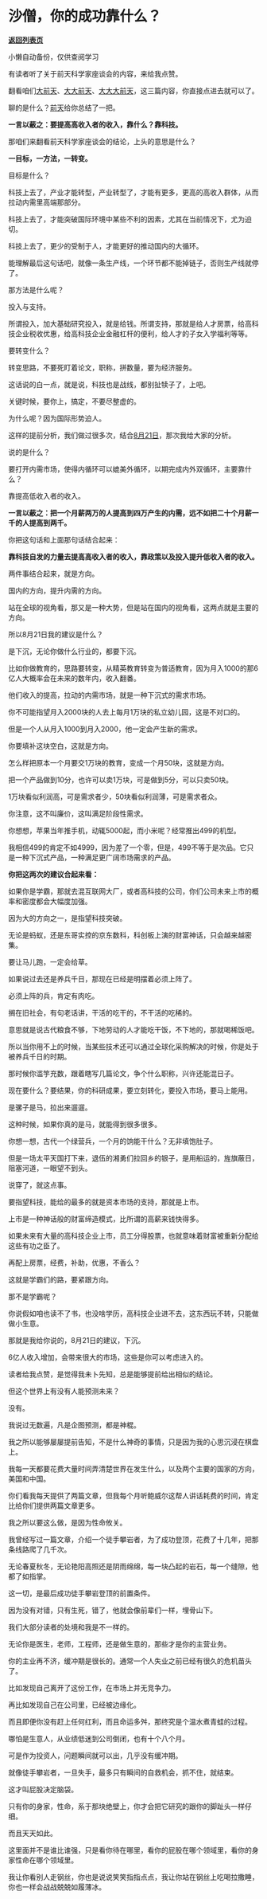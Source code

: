 # 沙僧，你的成功靠什么？

[**返回列表页**](/gzh/记忆承载)

小懒自动备份，仅供查阅学习

有读者听了关于前天科学家座谈会的内容，来给我点赞。

  

翻看咱们[大前天](http://mp.weixin.qq.com/s?__biz=MzU0MjYwNDU2Mw==&mid=2247492132&idx=2&sn=b3dc67b4f1694680f5b70a1a4ba924e3&chksm=fb1a8e58cc6d074e4e45aa665b8a4920e968ba72dea013cff9a42736d3d4a2cdc9f9b2f7c259&scene=21#wechat_redirect)、[大大前天](http://mp.weixin.qq.com/s?__biz=MzU0MjYwNDU2Mw==&mid=2247492076&idx=2&sn=440f9b72451042b2dffcc3bc1b97da9c&chksm=fb1a8d90cc6d04863be14c7f20d640a40cdb2364d6cbd26a8f62848b41f9a93fc348153a3da5&scene=21#wechat_redirect)、[大大大前天](http://mp.weixin.qq.com/s?__biz=MzU0MjYwNDU2Mw==&mid=2247492009&idx=2&sn=96f6ba8bdffd7209409ecc9a886fb31b&chksm=fb1a8dd5cc6d04c385ed4be03cc6380a2a5fb5039279aa49bd30cf9a93103fa1324e64d76b23&scene=21#wechat_redirect)，这三篇内容，你直接点进去就可以了。

  

聊的是什么？[前天](http://mp.weixin.qq.com/s?__biz=MzU0MjYwNDU2Mw==&mid=2247492138&idx=2&sn=2deba50d890c76f0cc2eb6a154188523&chksm=fb1a8e56cc6d074021cfabdd09292b8806fbb92a4fca31770e51de7ec7e4b1f6e5b1b0528c54&scene=21#wechat_redirect)给你总结了一把。

  

 **一言以蔽之：要提高高收入者的收入，靠什么？靠科技。**

  

那咱们来翻看前天科学家座谈会的结论，上头的意思是什么？

  

 **一目标，一方法，一转变。**

  

目标是什么？

  

科技上去了，产业才能转型，产业转型了，才能有更多，更高的高收入群体，从而拉动内需里高端那部分。

  

科技上去了，才能突破国际环境中某些不利的因素，尤其在当前情况下，尤为迫切。

  

科技上去了，更少的受制于人，才能更好的推动国内的大循环。

  

能理解最后这句话吧，就像一条生产线，一个环节都不能掉链子，否则生产线就停了。

  

那方法是什么呢？

  

投入与支持。

  

所谓投入，加大基础研究投入，就是给钱。所谓支持，那就是给人才房票，给高科技企业税收优惠，给高科技企业金融杠杆的便利，给人才的子女入学福利等等。

  

要转变什么？

  

转变思路，不要死盯着论文，职称，拼数量，要为经济服务。

  

这话说的白一点，就是说，科技也是战线，都别扯犊子了，上吧。

  

关键时候，要你上，搞定，不要尽整虚的。

  

为什么呢？因为国际形势迫人。  

  

这样的提前分析，我们做过很多次，结合[8月21日](http://mp.weixin.qq.com/s?__biz=MzU0MjYwNDU2Mw==&mid=2247491630&idx=1&sn=b20908def45a1f1c06e5fc9d75e83040&chksm=fb1a8c52cc6d0544537b88722e35e4a60feacd6b0600c5c11df17fe4dcbbbf3f9c6ea4a7d6c2&scene=21#wechat_redirect)，那次我给大家的分析。

  

说的是什么？

  

要打开内需市场，使得内循环可以媲美外循环，以期完成内外双循环，主要靠什么？

  

靠提高低收入者的收入。

  

 **一言以蔽之：把一个月薪两万的人提高到四万产生的内需，远不如把二十个月薪一千的人提高到两千。**  

  

你把这句话和上面那句话结合起来：

  

 **靠科技自发的力量去提高高收入者的收入，靠政策以及投入提升低收入者的收入。**

  

两件事结合起来，就是方向。  

  

国内的方向，提升内需的方向。

  

站在全球的视角看，那又是一种大势，但是站在国内的视角看，这两点就是主要的方向。

  

所以8月21日我的建议是什么？

  

是下沉，无论你做什么行业的，都要下沉。

  

比如你做教育的，思路要转变，从精英教育转变为普适教育，因为月入1000的那6亿人大概率会在未来的数年内，收入翻番。

  

他们收入的提高，拉动的内需市场，就是一种下沉式的需求市场。

  

你不可能指望月入2000块的人去上每月1万块的私立幼儿园，这是不对口的。

  

但是一个人从月入1000到月入2000，他一定会产生新的需求。

  

你要填补这块空白，这就是方向。

  

怎么样把原本一个月要交1万块的教育，变成一个月50块，这就是方向。

  

把一个产品做到10分，也许可以卖1万块，可是做到5分，可以只卖50块。

  

1万块看似利润高，可是需求者少，50块看似利润薄，可是需求者众。

  

你注意，这不叫廉价，这叫满足阶段性需求。

  

你想想，苹果当年推手机，动辄5000起，而小米呢？经常推出499的机型。

  

我相信499的肯定不如4999，因为差了一个零，但是，499不等于是次品。它只是一种下沉式产品，一种满足更广阔市场需求的产品。

  

 **你把这两次的建议合起来看：**  

  

如果你是学霸，那就去混互联网大厂，或者高科技的公司，你们公司未来上市的概率和密度都会大幅度加强。

  

因为大的方向之一，是指望科技突破。

  

无论是蚂蚁，还是东哥实控的京东数科，科创板上演的财富神话，只会越来越密集。

  

要让马儿跑，一定会给草。

  

如果说过去还是养兵千日，那现在已经是明摆着必须上阵了。

  

必须上阵的兵，肯定有肉吃。

  

搁在旧社会，有句老话讲，干活的吃干的，不干活的吃稀的。

  

意思就是说古代粮食不够，下地劳动的人才能吃干饭，不下地的，那就喝稀饭吧。

  

所以当你用不上的时候，当某些技术还可以通过全球化采购解决的时候，你是处于被养兵千日的时期。

  

那时候你滥竽充数，跟着瞎写几篇论文，争个什么职称，兴许还能混日子。

  

现在要什么？要结果，你的科研成果，要立刻转化，要投入市场，要马上能用。

  

是骡子是马，拉出来遛遛。

  

这种时候，如果你真的是马，就能得到很多很多。

  

你想一想，古代一个绿营兵，一个月的饷能干什么？无非填饱肚子。

  

但是一场太平天国打下来，退伍的湘勇们拉回乡的银子，是用船运的，旌旗蔽日，阻塞河道，一眼望不到头。

  

说穿了，就这点事。

  

要指望科技，能给的最多的就是资本市场的支持，那就是上市。

  

上市是一种神话般的财富缔造模式，比所谓的高薪来钱快得多。

  

如果未来有大量的高科技企业上市，员工分得股票，也就意味着财富被重新分配给这些有功之臣了。

  

再配上房票，经费，补助，优惠，不香么？

  

这就是学霸们的路，要紧跟方向。

  

那不是学霸呢？

  

你说假如咱也读不了书，也没啥学历，高科技企业进不去，这东西玩不转，只能做做小生意。

  

那就是我给你说的，8月21日的建议，下沉。

  

6亿人收入增加，会带来很大的市场，这些是你可以考虑进入的。

  

读者给我点赞，是觉得我未卜先知，总是能够提前给出相似的结论。

  

但这个世界上有没有人能预测未来？

  

没有。

  

我说过无数遍，凡是企图预测，都是神棍。

  

我之所以能够屡屡提前告知，不是什么神奇的事情，只是因为我的心思沉浸在棋盘上。

  

我每一天都要花费大量时间弄清楚世界在发生什么，以及两个主要的国家的方向，美国和中国。

  

你们看我每天提供了两篇文章，但我每个月听鲍威尔这帮人讲话耗费的时间，肯定比给你们提供两篇文章更多。

  

我之所以要这么做，是因为性命攸关。

  

我曾经写过一篇文章，介绍一个徒手攀岩者，为了成功登顶，花费了十几年，把那条线路爬了几千次。

  

无论春夏秋冬，无论艳阳高照还是阴雨绵绵，每一块凸起的岩石，每一个缝隙，他都了如指掌。

  

这一切，是最后成功徒手攀岩登顶的前置条件。

  

因为没有对错，只有生死，错了，他就会像前辈们一样，埋骨山下。  

  

我们大部分读者的处境和我是不一样的。

  

无论你是医生，老师，工程师，还是做生意的，那些才是你的主营业务。

  

你的主业再不济，缓冲期是很长的。通常一个人失业之前已经有很久的危机苗头了。

  

比如发现自己离开了这份工作，在市场上并无竞争力。

  

再比如发现自己在公司里，已经被边缘化。

  

而且即便你没有赶上任何红利，而且命运多舛，那终究是个温水煮青蛙的过程。

  

哪怕是生意人，从业绩低迷到公司倒闭，也有十个八个月。

  

可是作为投资人，问题瞬间就可以出，几乎没有缓冲期。

  

就像徒手攀岩者，一旦失手，最多只有瞬间的自救机会，抓不住，就结束。

  

这才叫屁股决定脑袋。

  

只有你的身家，性命，系于那块绝壁上，你才会把它研究的跟你的脚趾头一样仔细。

  

而且天天如此。  

  

这里面并不是谁比谁强，只是看你待在哪里，看你的屁股在哪个领域里，看你的身家性命在哪个领域里。

  

我让你看别人走钢丝，你也是说说笑笑指指点点，我让你站在钢丝上吃喝拉撒睡，你也一样会战战兢兢如履薄冰。

